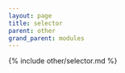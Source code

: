 ```yaml
---
layout: page
title: selector
parent: other
grand_parent: modules
---
```


{% include other/selector.md %}
